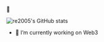 👋


![re2005's GitHub stats](https://github-readme-stats.vercel.app/api/?username=re2005&show_icons=true&title_color=fff&icon_color=79ff97&text_color=9f9f9f&bg_color=151515)

- 🔭 I’m currently working on Web3
